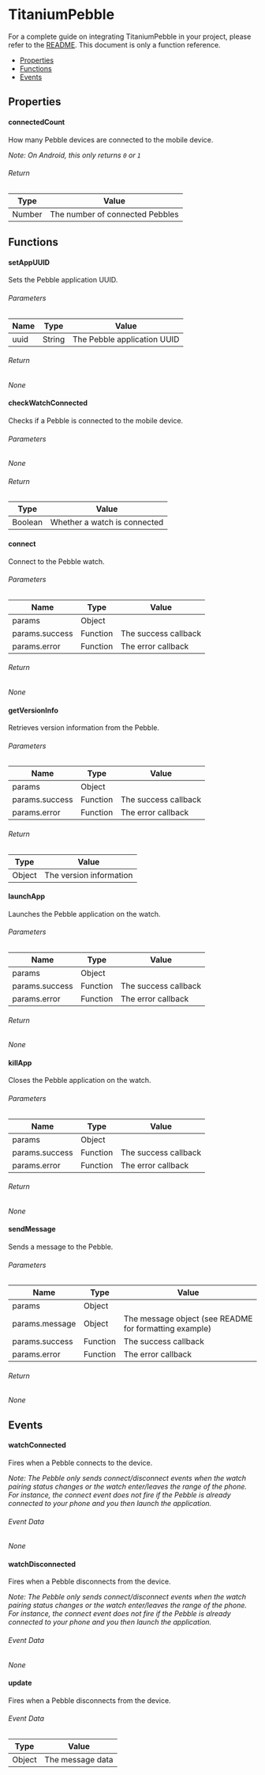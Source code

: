 # TitaniumPebble

For a complete guide on integrating TitaniumPebble in your project, please refer to the [README](https://github.com/mcongrove/TitaniumPebble/blob/master/README.md). This document is only a function reference.

 * [Properties](https://github.com/mcongrove/TitaniumPebble/blob/master/documentation/index.md#properties)
 * [Functions](https://github.com/mcongrove/TitaniumPebble/blob/master/documentation/index.md#functions)
 * [Events](https://github.com/mcongrove/TitaniumPebble/blob/master/documentation/index.md#events)

## Properties

#### connectedCount

How many Pebble devices are connected to the mobile device.

_Note: On Android, this only returns `0` or `1`_

###### Return

| Type | Value |
|------|-------|
| Number | The number of connected Pebbles |

## Functions

#### setAppUUID

Sets the Pebble application UUID.

###### Parameters

| Name | Type | Value |
|------|------|-------|
| uuid | String | The Pebble application UUID |

###### Return

_None_

#### checkWatchConnected

Checks if a Pebble is connected to the mobile device.

###### Parameters

_None_

###### Return

| Type | Value |
|------|-------|
| Boolean | Whether a watch is connected |

#### connect

Connect to the Pebble watch.

###### Parameters

| Name | Type | Value |
|------|------|-------|
| params | Object |  |
| params.success | Function | The success callback |
| params.error | Function | The error callback |

###### Return

_None_

#### getVersionInfo

Retrieves version information from the Pebble.

###### Parameters

| Name | Type | Value |
|------|------|-------|
| params | Object |  |
| params.success | Function | The success callback |
| params.error | Function | The error callback |

###### Return

| Type | Value |
|------|-------|
| Object | The version information |


#### launchApp

Launches the Pebble application on the watch.

###### Parameters

| Name | Type | Value |
|------|------|-------|
| params | Object |  |
| params.success | Function | The success callback |
| params.error | Function | The error callback |

###### Return

_None_

#### killApp

Closes the Pebble application on the watch.

###### Parameters

| Name | Type | Value |
|------|------|-------|
| params | Object |  |
| params.success | Function | The success callback |
| params.error | Function | The error callback |

###### Return

_None_

#### sendMessage

Sends a message to the Pebble.

###### Parameters

| Name | Type | Value |
|------|------|-------|
| params | Object |  |
| params.message | Object | The message object (see README for formatting example) |
| params.success | Function | The success callback |
| params.error | Function | The error callback |

###### Return

_None_

## Events

#### watchConnected

Fires when a Pebble connects to the device.

_Note: The Pebble only sends connect/disconnect events when the watch pairing status changes or the watch enter/leaves the range of the phone. For instance, the connect event does not fire if the Pebble is already connected to your phone and you then launch the application._

###### Event Data

_None_

#### watchDisconnected

Fires when a Pebble disconnects from the device.

_Note: The Pebble only sends connect/disconnect events when the watch pairing status changes or the watch enter/leaves the range of the phone. For instance, the connect event does not fire if the Pebble is already connected to your phone and you then launch the application._

###### Event Data

_None_

#### update

Fires when a Pebble disconnects from the device.

###### Event Data

| Type | Value |
|------|-------|
| Object | The message data |
